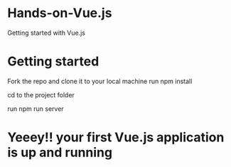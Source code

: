 # Hands-on-Vue.js
Getting started with Vue.js

# Getting started
Fork the repo and clone it  to your local machine
 run npm install
 
 cd to the project folder
 
 run npm run server

# Yeeey!! your first Vue.js application is up and running
